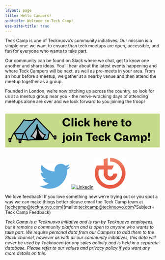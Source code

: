 ```yaml
---
layout: page
title: Hello Campers!
subtitle: Welcome to Teck Camp!
use-site-title: true
---
```


Teck Camp is one of Tecknuovo’s community initiatives. Our mission is a simple one: we want to ensure than tech meetups are open, accessible, and fun for everyone who wants to take part. 

Our community can be found on Slack where we chat, get to know one another and share ideas. You’ll hear about the latest events happening and where Teck Campers will be next, as well as pre-meets in your area. From an hour before a meetup, we gather at a nearby venue and then attend the meetup together as a group. 

Founded in London, we’re now pitching up across the country, so look for us at a meetup group near you - the nerve-wracking days of attending meetups alone are over and we look forward to you joining the troop!
<br/><br/>

[![Sign Up To Teck Camp Slack](/img/TC%20website%20Slack%20button.png "Button Teck Camp Sign Up")](https://teck.camp/register/)
<br/><br/>

<p align="center">
  <a href="https://www.twitter.com/teckcamp/"> <img src="https://raw.githubusercontent.com/teckcamp/teckcamp.github.io/master/img/TC_Twitter_logo.png" width="100" height="81" alt="Twitter" title="Follow us on Twitter!"></a> 
<a href="https://www.linkedin.com/showcase/teckcamp/"><img src="https://raw.githubusercontent.com/teckcamp/teckcamp.github.io/master/img/LinkedIn_logo.png" width="100" height="100" alt="LinkedIn" title="Follow us on LinkedIn!"></a>
  <a href="https://tecknuovo.com/?utm_source=teckcamp&utm_medium=tc-site&utm_campaign=tc-redirects"> <img src="https://raw.githubusercontent.com/teckcamp/teckcamp.github.io/master/img/Tecknuovo_logo.png" width="100" height="100" alt="Tecknuovo" title="Check out the Tecknuovo site!"></a>
</p>

We love feedback! If you love something new we’re trying out or you spot a way we can make things better please email the Teck Camp team at [teckcamp@tecknuovo.com](mailto:teckcamp@tecknuovo.com?Subject= Teck Camp Feedback)

_Teck Camp is a Tecknuovo initiative and is run by Tecknuovo employees, but it remains a community platform and is open to anyone who wants to take part. We require personal data from our Campers to add them to the Slack channel, however as with all our community initiatives, this data will never be used by Tecknuovo for any sales activity and is held in a separate database. Please refer to our values and privacy policy if you want any more details on this._
